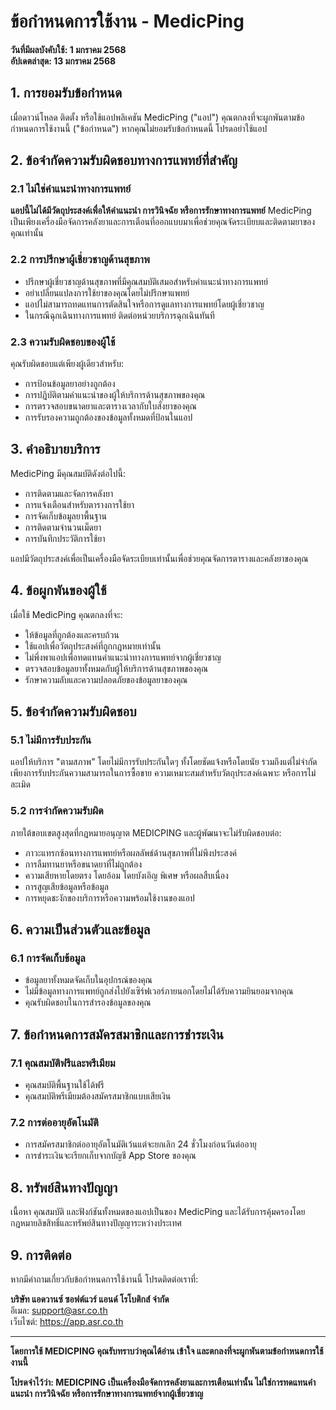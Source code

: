 # ข้อกำหนดการใช้งาน - MedicPing

**วันที่มีผลบังคับใช้: 1 มกราคม 2568**  
**อัปเดตล่าสุด: 13 มกราคม 2568**

## 1. การยอมรับข้อกำหนด

เมื่อดาวน์โหลด ติดตั้ง หรือใช้แอปพลิเคชัน MedicPing ("แอป") คุณตกลงที่จะผูกพันตามข้อกำหนดการใช้งานนี้ ("ข้อกำหนด") หากคุณไม่ยอมรับข้อกำหนดนี้ โปรดอย่าใช้แอป

## 2. ข้อจำกัดความรับผิดชอบทางการแพทย์ที่สำคัญ

### 2.1 ไม่ใช่คำแนะนำทางการแพทย์
**แอปนี้ไม่ได้มีวัตถุประสงค์เพื่อให้คำแนะนำ การวินิจฉัย หรือการรักษาทางการแพทย์** MedicPing เป็นเพียงเครื่องมือจัดการคลังยาและการเตือนที่ออกแบบมาเพื่อช่วยคุณจัดระเบียบและติดตามยาของคุณเท่านั้น

### 2.2 การปรึกษาผู้เชี่ยวชาญด้านสุขภาพ
- ปรึกษาผู้เชี่ยวชาญด้านสุขภาพที่มีคุณสมบัติเสมอสำหรับคำแนะนำทางการแพทย์
- อย่าเปลี่ยนแปลงการใช้ยาของคุณโดยไม่ปรึกษาแพทย์
- แอปไม่สามารถทดแทนการตัดสินใจหรือการดูแลทางการแพทย์โดยผู้เชี่ยวชาญ
- ในกรณีฉุกเฉินทางการแพทย์ ติดต่อหน่วยบริการฉุกเฉินทันที

### 2.3 ความรับผิดชอบของผู้ใช้
คุณรับผิดชอบแต่เพียงผู้เดียวสำหรับ:
- การป้อนข้อมูลยาอย่างถูกต้อง
- การปฏิบัติตามคำแนะนำของผู้ให้บริการด้านสุขภาพของคุณ
- การตรวจสอบขนาดยาและตารางเวลากับใบสั่งยาของคุณ
- การรับรองความถูกต้องของข้อมูลทั้งหมดที่ป้อนในแอป

## 3. คำอธิบายบริการ

MedicPing มีคุณสมบัติดังต่อไปนี้:
- การติดตามและจัดการคลังยา
- การแจ้งเตือนสำหรับตารางการใช้ยา
- การจัดเก็บข้อมูลยาพื้นฐาน
- การติดตามจำนวนเม็ดยา
- การบันทึกประวัติการใช้ยา

แอปมีวัตถุประสงค์เพื่อเป็นเครื่องมือจัดระเบียบเท่านั้นเพื่อช่วยคุณจัดการตารางและคลังยาของคุณ

## 4. ข้อผูกพันของผู้ใช้

เมื่อใช้ MedicPing คุณตกลงที่จะ:
- ให้ข้อมูลที่ถูกต้องและครบถ้วน
- ใช้แอปเพื่อวัตถุประสงค์ที่ถูกกฎหมายเท่านั้น
- ไม่พึ่งพาแอปเพื่อทดแทนคำแนะนำทางการแพทย์จากผู้เชี่ยวชาญ
- ตรวจสอบข้อมูลยาทั้งหมดกับผู้ให้บริการด้านสุขภาพของคุณ
- รักษาความลับและความปลอดภัยของข้อมูลยาของคุณ

## 5. ข้อจำกัดความรับผิดชอบ

### 5.1 ไม่มีการรับประกัน
แอปให้บริการ "ตามสภาพ" โดยไม่มีการรับประกันใดๆ ทั้งโดยชัดแจ้งหรือโดยนัย รวมถึงแต่ไม่จำกัดเพียงการรับประกันความสามารถในการซื้อขาย ความเหมาะสมสำหรับวัตถุประสงค์เฉพาะ หรือการไม่ละเมิด

### 5.2 การจำกัดความรับผิด
ภายใต้ขอบเขตสูงสุดที่กฎหมายอนุญาต MEDICPING และผู้พัฒนาจะไม่รับผิดชอบต่อ:
- ภาวะแทรกซ้อนทางการแพทย์หรือผลลัพธ์ด้านสุขภาพที่ไม่พึงประสงค์
- การลืมทานยาหรือขนาดยาที่ไม่ถูกต้อง
- ความเสียหายโดยตรง โดยอ้อม โดยบังเอิญ พิเศษ หรือผลสืบเนื่อง
- การสูญเสียข้อมูลหรือข้อมูล
- การหยุดชะงักของบริการหรือความพร้อมใช้งานของแอป

## 6. ความเป็นส่วนตัวและข้อมูล

### 6.1 การจัดเก็บข้อมูล
- ข้อมูลยาทั้งหมดจัดเก็บในอุปกรณ์ของคุณ
- ไม่มีข้อมูลทางการแพทย์ถูกส่งไปยังเซิร์ฟเวอร์ภายนอกโดยไม่ได้รับความยินยอมจากคุณ
- คุณรับผิดชอบในการสำรองข้อมูลของคุณ

## 7. ข้อกำหนดการสมัครสมาชิกและการชำระเงิน

### 7.1 คุณสมบัติฟรีและพรีเมียม
- คุณสมบัติพื้นฐานใช้ได้ฟรี
- คุณสมบัติพรีเมียมต้องสมัครสมาชิกแบบเสียเงิน

### 7.2 การต่ออายุอัตโนมัติ
- การสมัครสมาชิกต่ออายุอัตโนมัติเว้นแต่จะยกเลิก 24 ชั่วโมงก่อนวันต่ออายุ
- การชำระเงินจะเรียกเก็บจากบัญชี App Store ของคุณ

## 8. ทรัพย์สินทางปัญญา

เนื้อหา คุณสมบัติ และฟังก์ชันทั้งหมดของแอปเป็นของ MedicPing และได้รับการคุ้มครองโดยกฎหมายลิขสิทธิ์และทรัพย์สินทางปัญญาระหว่างประเทศ

## 9. การติดต่อ

หากมีคำถามเกี่ยวกับข้อกำหนดการใช้งานนี้ โปรดติดต่อเราที่:

**บริษัท แอดวานซ์ ซอฟต์แวร์ แอนด์ โรโบติกส์ จำกัด**  
อีเมล: support@asr.co.th  
เว็บไซต์: https://app.asr.co.th

---

**โดยการใช้ MEDICPING คุณรับทราบว่าคุณได้อ่าน เข้าใจ และตกลงที่จะผูกพันตามข้อกำหนดการใช้งานนี้**

**โปรดจำไว้ว่า: MEDICPING เป็นเครื่องมือจัดการคลังยาและการเตือนเท่านั้น ไม่ใช่การทดแทนคำแนะนำ การวินิจฉัย หรือการรักษาทางการแพทย์จากผู้เชี่ยวชาญ**